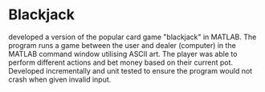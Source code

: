 # Blackjack
developed a version of the popular card game "blackjack" in MATLAB. The program runs a game between the user and dealer (computer) in the MATLAB command window utilising ASCII art. The player was able to perform different actions and bet money based on their current pot. Developed incrementally and unit tested to ensure the program would not crash when given invalid input.
